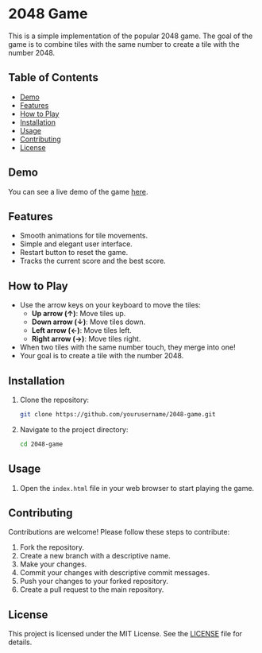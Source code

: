 # 2048 Game

This is a simple implementation of the popular 2048 game. The goal of the game is to combine tiles with the same number to create a tile with the number 2048.

## Table of Contents

- [Demo](#demo)
- [Features](#features)
- [How to Play](#how-to-play)
- [Installation](#installation)
- [Usage](#usage)
- [Contributing](#contributing)
- [License](#license)

## Demo

You can see a live demo of the game [here](#).

## Features

- Smooth animations for tile movements.
- Simple and elegant user interface.
- Restart button to reset the game.
- Tracks the current score and the best score.

## How to Play

- Use the arrow keys on your keyboard to move the tiles:
  - **Up arrow (↑)**: Move tiles up.
  - **Down arrow (↓)**: Move tiles down.
  - **Left arrow (←)**: Move tiles left.
  - **Right arrow (→)**: Move tiles right.
- When two tiles with the same number touch, they merge into one!
- Your goal is to create a tile with the number 2048.

## Installation

1. Clone the repository:

    ```sh
    git clone https://github.com/yourusername/2048-game.git
    ```

2. Navigate to the project directory:

    ```sh
    cd 2048-game
    ```

## Usage

1. Open the `index.html` file in your web browser to start playing the game.

## Contributing

Contributions are welcome! Please follow these steps to contribute:

1. Fork the repository.
2. Create a new branch with a descriptive name.
3. Make your changes.
4. Commit your changes with descriptive commit messages.
5. Push your changes to your forked repository.
6. Create a pull request to the main repository.

## License

This project is licensed under the MIT License. See the [LICENSE](LICENSE) file for details.
